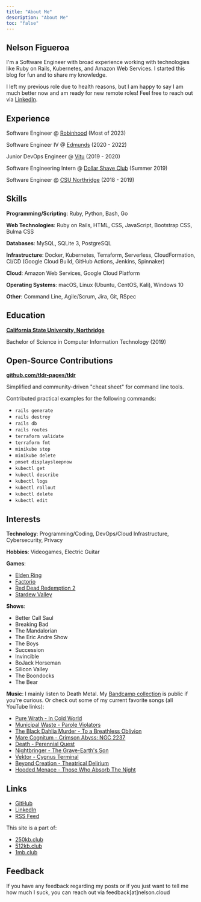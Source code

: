 ```yaml
---
title: "About Me"
description: "About Me"
toc: "false"
---
```


## Nelson Figueroa

I'm a Software Engineer with broad experience working with technologies like
Ruby on Rails, Kubernetes, and Amazon Web Services.
I started this blog for fun and to share my knowledge.

I left my previous role due to health reasons, but I am happy to say I am much better now and am ready for new remote roles! Feel free to reach out via [LinkedIn](https://www.linkedin.com/in/nelsonfigueroa1/).

## Experience

Software Engineer @ [Robinhood](https://robinhood.com) (Most of 2023)

Software Engineer IV @ [Edmunds](https://edmunds.com) (2020 - 2022)

Junior DevOps Engineer @ [Vitu](https://vitu.com/) (2019 - 2020)

Software Engineering Intern @ [Dollar Shave Club](https://dollarshaveclub.com/) (Summer 2019)

Software Engineer @ [CSU Northridge](https://csun.edu/) (2018 - 2019)

## Skills

**Programming/Scripting**: Ruby, Python, Bash, Go

**Web Technologies**: Ruby on Rails, HTML, CSS, JavaScript, Bootstrap CSS, Bulma CSS

**Databases**: MySQL, SQLite 3, PostgreSQL

**Infrastructure**: Docker, Kubernetes, Terraform, Serverless, CloudFormation, CI/CD (Google Cloud Build, GitHub Actions, Jenkins, Spinnaker)

**Cloud**: Amazon Web Services, Google Cloud Platform

**Operating Systems**: macOS, Linux (Ubuntu, CentOS, Kali), Windows 10

**Other**: Command Line, Agile/Scrum, Jira, Git, RSpec

##  Education

**[California State University, Northridge](https://www.csun.edu/)**

Bachelor of Science in Computer Information Technology (2019)

## Open-Source Contributions

**[github.com/tldr-pages/tldr](https://github.com/tldr-pages/tldr/commits?author=nelsonfigueroa)**

Simplified and community-driven "cheat sheet" for command line tools.

Contributed practical examples for the following commands:
- `rails generate`
- `rails destroy`
- `rails db`
- `rails routes`
- `terraform validate`
- `terraform fmt`
- `minikube stop`
- `minikube delete`
- `pmset displaysleepnow`
- `kubectl get`
- `kubectl describe`
- `kubectl logs`
- `kubectl rollout`
- `kubectl delete`
- `kubectl edit`

## Interests

**Technology**: Programming/Coding, DevOps/Cloud Infrastructure, Cybersecurity, Privacy

**Hobbies**: Videogames, Electric Guitar

**Games**:
- [Elden Ring](https://en.bandainamcoent.eu/elden-ring/elden-ring)
- [Factorio](https://www.factorio.com/)
- [Red Dead Redemption 2](https://www.rockstargames.com/reddeadredemption2/)
- [Stardew Valley](https://www.stardewvalley.net/)

**Shows**:
- Better Call Saul
- Breaking Bad
- The Mandalorian
- The Eric Andre Show
- The Boys
- Succession
- Invincible
- BoJack Horseman
- Silicon Valley
- The Boondocks
- The Bear

**Music**: I mainly listen to Death Metal. My [Bandcamp collection](https://bandcamp.com/nelsonfigueroa) is public if you're curious. Or check out some of my current favorite songs (all YouTube links):

- [Pure Wrath - In Cold World](https://www.youtube.com/watch?v=8OcqfKqxd8o)
- [Municipal Waste - Parole Violators](https://www.youtube.com/watch?v=2vO_D8XuA_o)
- [The Black Dahlia Murder - To a Breathless Oblivion](https://www.youtube.com/watch?v=K0lhfICzWKI)
- [Mare Cognitum - Crimson Abyss: NGC 2237](https://www.youtube.com/watch?v=0kdx79x90HI)
- [Death - Perennial Quest](https://www.youtube.com/watch?v=qcVp-ggYIEc)
- [Nightbringer - The Grave-Earth's Son](https://www.youtube.com/watch?v=EGA3vcKxYec)
- [Vektor - Cygnus Terminal](https://www.youtube.com/watch?v=BpL3j8sCPAw)
- [Beyond Creation - Theatrical Delirium](https://www.youtube.com/watch?v=aBNb3HR-ihA)
- [Hooded Menace - Those Who Absorb The Night](https://www.youtube.com/watch?v=jiuTCf9w-_E)

## Links
- [GitHub](https://github.com/nelsonfigueroa)
- [LinkedIn](https://www.linkedin.com/in/nelsonfigueroa1/)
- [RSS Feed](/index.xml)

This site is a part of:
- [250kb.club](https://250kb.club)
- [512kb.club](https://512kb.club)
- [1mb.club](https://1mb.club)

## Feedback

If you have any feedback regarding my posts or if you just want to tell me how much I suck, you can reach out via feedback[at]nelson.cloud
